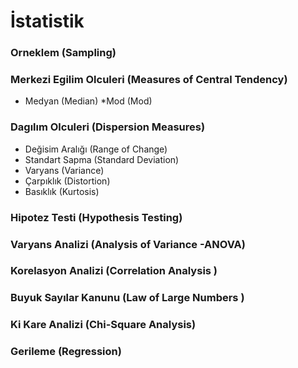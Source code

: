 
# İstatistik

### Orneklem (Sampling)

### Merkezi Egilim Olculeri (Measures of Central Tendency)

  * Medyan (Median)
  *Mod (Mod)
### Dagılım Olculeri (Dispersion Measures)
  * Değisim Aralığı (Range of Change)
  * Standart Sapma (Standard Deviation)
  * Varyans (Variance)
  * Çarpıklık (Distortion)
  * Basıklık (Kurtosis)
### Hipotez Testi (Hypothesis Testing)
### Varyans Analizi (Analysis of Variance -ANOVA)
### Korelasyon Analizi (Correlation Analysis )
### Buyuk Sayılar Kanunu (Law of Large Numbers )
### Ki Kare Analizi (Chi-Square Analysis)
### Gerileme (Regression)
